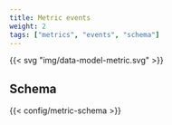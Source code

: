 ```yaml
---
title: Metric events
weight: 2
tags: ["metrics", "events", "schema"]
---
```


{{< svg "img/data-model-metric.svg" >}}

## Schema

{{< config/metric-schema >}}

[logs]: /docs/architecture/data-model/log
[prometheus]: https://prometheus.io
[statsd]: https://github.com/statsd/statsd
